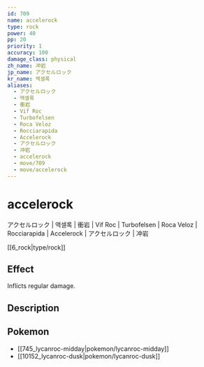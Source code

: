 ```yaml
---
id: 709
name: accelerock
type: rock
power: 40
pp: 20
priority: 1
accuracy: 100
damage_class: physical
zh_name: 冲岩
jp_name: アクセルロック
kr_name: 액셀록
aliases:
  - アクセルロック
  - 액셀록
  - 衝岩
  - Vif Roc
  - Turbofelsen
  - Roca Veloz
  - Rocciarapida
  - Accelerock
  - アクセルロック
  - 冲岩
  - accelerock
  - move/709
  - move/accelerock
---
```

# accelerock
    
アクセルロック | 액셀록 | 衝岩 | Vif Roc | Turbofelsen | Roca Veloz | Rocciarapida | Accelerock | アクセルロック | 冲岩

[[6_rock|type/rock]]

## Effect

Inflicts regular damage.

## Description



## Pokemon

- [[745_lycanroc-midday|pokemon/lycanroc-midday]]
- [[10152_lycanroc-dusk|pokemon/lycanroc-dusk]]

